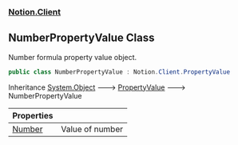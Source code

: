 ### [Notion.Client](Notion.Client.md 'Notion.Client')

## NumberPropertyValue Class

Number formula property value object.

```csharp
public class NumberPropertyValue : Notion.Client.PropertyValue
```

Inheritance [System.Object](https://docs.microsoft.com/en-us/dotnet/api/System.Object 'System.Object') &#129106; [PropertyValue](Notion.Client.PropertyValue.md 'Notion.Client.PropertyValue') &#129106; NumberPropertyValue

| Properties | |
| :--- | :--- |
| [Number](Notion.Client.NumberPropertyValue.Number.md 'Notion.Client.NumberPropertyValue.Number') | Value of number |
